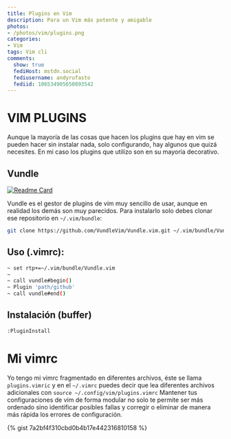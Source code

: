 ```yaml
---
title: Plugins en Vim
description: Para un Vim más potente y amigable
photos: 
- /photos/vim/plugins.png
categories:
- Vim
tags: Vim cli
comments:
  show: true
  fediHost: mstdn.social
  fediusername: andyrufasto
  fediid: 106534905650893542
---
```



# VIM PLUGINS

Aunque la mayoría de las cosas que hacen los plugins que hay en vim se pueden hacer sin instalar nada, solo configurando, hay algunos que quizá necesites. En mi caso los plugins que utilizo son en su mayoría decorativo.


## Vundle

[![Readme Card](https://github-readme-stats.vercel.app/api/pin/?username=VundleVim&repo=Vundle.vim&show_owner=true)](https://github.com/VundleVim/Vundle.vim)

Vundle es el gestor de plugins de vim muy sencillo de usar, aunque en realidad los demás son muy parecidos.
Para instalarlo solo debes clonar ese repositorio en `~/.vim/bundle`:
```sh
git clone https://github.com/VundleVim/Vundle.vim.git ~/.vim/bundle/Vundle.vim
```

## Uso (.vimrc):
```sh
~ set rtp+=~/.vim/bundle/Vundle.vim
~
~ call vundle#begin()
~ Plugin 'path/github'
~ call vundle#end()
```
## Instalación (buffer)
```sh
:PluginInstall
```

# Mi vimrc
Yo tengo mi vimrc fragmentado en diferentes archivos, éste se llama `plugins.vimric` y en el `~/.vimrc` puedes decir que lea diferentes archivos adicionales con `source ~/.config/vim/plugins.vimrc`
Mantener tus configuraciones de vim de forma modular no solo te permite ser más ordenado sino identificar posibles fallas y corregir o eliminar de manera más rápida los errores de configuración.

{% gist 7a2bf4f310cbd0b4b17e442316810158 %}
